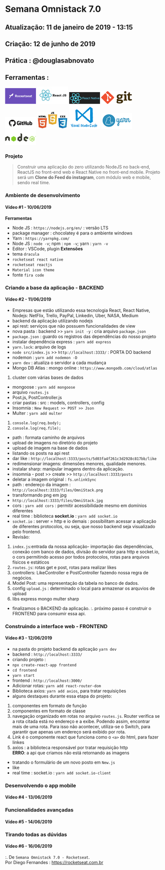 # Semana Omnistack 7.0

## Atualização: 11 de janeiro de 2019 - 13:15
## Criação: 12 de junho de 2019
## Prática : @douglasabnovato

## Ferramentas : 

![Rocketseat](/images/logo-rocketseat.png)
![ReactJS](/images/logo-reactjs.jpg)
![React Native](/images/logo-react-native.png)
![Git](/images/logo-git.png)
![Github](/images/logo-github.png)
![HTML/CSS/Javascript](/images/logo-html-css-js.jpeg)
![VSCode](/images/logo-VSCode.png)
![Yarn](/images/logo-yarn.png)
![Nodejs](/images/logo-nodejs.png)

### Projeto
> Construir uma aplicação do zero utilizando NodeJS no back-end, ReactJS no front-end web e React Native no front-end mobile.
>Projeto será um **Clone do Feed do instagram**, com módulo web e mobile, sendo real time.

### Ambiente de desenvolvimento
#### Vídeo #1 - 10/06/2019
**Ferramentas**
- Node JS : `https://nodejs.org/en/` : versão LTS
- package manager : chocolatey é para o ambiente windows
- Yarn : `https://yarnpkg.com/`
- Node JS : `node -v`; npm : `npm -v`; yarn : `yarn -v`
- Editor : VSCode, plugin 
**Extensões**
- tema `dracula`
- `rocketseat react native`
- `rocketseat reactjs`
- `Material icon theme`
- fonte `fira code`

### Criando a base da aplicação - BACKEND
#### Vídeo #2 - 11/06/2019
- Empresas que estão utilizando essa tecnologia React, React Native, Nodejs: NetFlix, Trello, PayPal, Linkedin, Uber, NASA, Medium
- backend da aplicação utilizando nodejs
- api rest: serviços que não possuem funcionalidades de view
- nova pasta : backend >> `yarn init -y` : cria arquivo `package.json` 
- `package.json` : guardo os registros das dependências do nosso projeto
- instalar dependência express : `yarn add express`
- `yarn.lock`: arquivo de logs
- `node src/index.js` >> `http://localhost:3333/` : PORTA DO backend
- nodemon : `yarn add nodemon -D`
- `yarn dev` : atualiza o servidor a cada mudança
- Mongo DB Atlas : mongo online : `https://www.mongodb.com/cloud/atlas`
1. cluster com várias bases de dados
- mongoose : `yarn add mongoose`
- arquivo `routes.js`
- Post.js, PostController.js
- criar pastas : src : models, controllers, config
- Insomnia : `New Request >> POST >> Json`
- Multer : `yarn add multer`
1. `console.log(req.body);`
2. `console.log(req.file);`
- path : formata caminho de arquivos
- upload de imagens no diretório do projeto 
- upload de imagem na base de dados
- listando os posts na api rest
- dar like : `http://localhost:3333/posts/5d03fa4f261c3d2928c817bb/like`
- redimensionar imagens: dimensões menores, qualidade menores.
- instalar sharp: manipular imagens dentro da aplicação.
- insomnia - post >> create >> `http://localhost:3333/posts`
- deletar a imagem original : `fs.unlinkSync`
- path : endereço da imagem : `http://localhost:3333/files/OmniStack.png`
- transformando png em jpg
- `http://localhost:3333/files/OmniStack.jpg`
- cors : `yarn add cors` : permitir acessibilidade mesmo em domínios diferentes
- real time : biblioteca **socket.io**  : `yarn add socket.io`
- `socket.io` : server = http e io demais : possibilitam acessar a aplicação de diferentes protocolos, ou seja, que nosso backend seja visualizado pelo frontend.
- Revisão:
1. `index.js`:entrada da nossa aplicação- importação das dependências, conexão com banco de dados, divisão do servidor para http e socket.io, o cors permitindo acesso por todos protocolos, rotas para arquivos físicos e estáticos
2. `routes.js`: rotas get e post, rotas para realizar likes
3. controllers: LikeController e PostController fazendo nossa regra de negócios.
4. Model Post: uma representação da tabela no banco de dados.
5. config `upload.js` : determinado o local para armazenar os arquvios de upload
6. libs express mongo multer sharp 
- finalizamos o BACKEND da aplicação.
:. próximo passo é construir o FRONTEND para consumir essa api. 

### Construindo a interface web - FRONTEND
#### Vídeo #3 - 12/06/2019 
- na pasta do projeto backend da aplicação `yarn dev`
- backend : `http://localhost:3333/`
- criando  projeto : 
- `npx create-react-app frontend`
- `cd frontend`
- `yarn start`
- frontend : `http://localhost:3000/`
- Adicionar rotas: `yarn add react-router-dom` 
- Biblioteca axios: `yarn add axios`, para tratar requisições
- alguns destaques durante essa etapa do projeto:
1. componentes em formato de função
2. componentes em formato de classe
3. navegação organizado em rotas no arquivo `routes.js`. Router verifica se a rota citada está no endereço e a exibe. Podendo assim, encontrar mais de uma rota. Para isso não acontecer, utiliza-se o Switch, para garantir que apenas um endereço será exibido por rota.
4. Link é o componente react que funciona como o `<a>` do html, para fazer linkes
5. axios : a biblioteca responsável por tratar requisição http<br/>
**ERRO**: a api que criamos não está retornando as imagens
- tratando o formulário de um novo posto em `New.js`
- like
- real time : socket.io : `yarn add socket.io-client`

### Desenvolvendo o app mobile 
#### Vídeo #4 - 13/06/2019

### Funcionalidades avançadas 
#### Vídeo #5 - 14/06/2019 

### Tirando todas as dúvidas 
#### Vídeo #6 - 16/06/2019 

:. De `Semana Omnistack 7.0 - Rocketseat`.<br/> 
Por Diego Fernandes : https://rocketseat.com.br